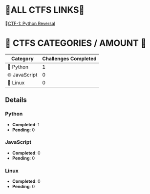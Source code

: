 # 🏴ALL CTFS LINKS🏴  
🚩[CTF-1: Python Reversal](https://ctflearn.com/challenge/449)

# 🎯 CTFS CATEGORIES / AMOUNT 🎯

| Category    | Challenges Completed |
|-------------|----------------------|
| 🐍 Python   | 1                    |
| 🌐 JavaScript | 0                  |
| 🐧 Linux    | 0                    |

## Details

### Python
- **Completed**: 1
- **Pending**: 0

### JavaScript
- **Completed**: 0
- **Pending**: 0

### Linux
- **Completed**: 0
- **Pending**: 0
